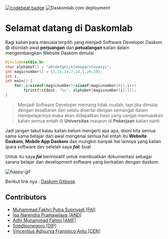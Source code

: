 [![codebeat badge](https://codebeat.co/badges/da08ee89-8548-4e7b-9f36-fe175517c9b5)](https://codebeat.co/projects/github-com-daskomdev-daskomweb-master) ![Daskomlab.com deployment](https://github.com/daskomdev/daskomweb/workflows/Daskomlab.com%20deployment/badge.svg)

# Selamat datang di Daskomlab

Bagi kalian para manusia terpilih yang menjadi Software Developer Daskom 😄 disinilah awal **perjuangan** dan **petualangan** kalian dalam mengembangkan Website Daskom dimulai

```C
#include<stdio.h>
char alphabet[] = "abcdefghijklmnopqrstuvwxyz";
int magicnumber[] = {3,15,14,7,18,1,20,19};
int i;
int main() {
    for(;i<sizeof(magicnumber)/sizeof(magicnumber[0]);i++)
        fprintf(stdout, "%c", alphabet[magicnumber[i]-1]);
}
```

> Menjadi Software Developer memang tidak mudah, tapi jika dimulai dengan kesabaran dan selalu disertai dengan semangat dalam mempelajarinya maka akan didapatkan hasil yang sangat memuaskan kalian semua entah di **Universitas** maupun di **Pekerjaan** kalian nanti

Jadi jangan takut kalau kalian belum mengerti apa apa, disini kita semua sama sama belajar dari awal mengenai semua hal entah itu **Website Daskom**, **Mobile App Daskom** dan mungkin banyak hal lainnya yang kalian (para software dev setelah saya ***fai***) buat

Untuk itu saya ***fai*** berinisiatif untuk membuatkan dokumentasi sebagai sarana belajar dan development software yang berkaitan dengan daskom

![happy-gif](https://media.giphy.com/media/11sBLVxNs7v6WA/giphy.gif)

Berikut link nya :
[Daskom Gitbook](https://daskom.gitbook.io/daskom-lab/)

## Contributors

- [Muhammad Fakhri Putra Supriyadi [FAI]](https://fakhrip.github.io)
- [Iga Narendra Pramawijaya [AND]](https://iritasee.github.io)
- [Adhi Muhammad Fahmi [AMF]](https://adhimf.my.id/)
- [Soediponegoro [DIP]](https://soedipo.github.io/)
- [Vincentius Adisurya Fransisco Antu [CEN]](https://vincentiusantu.github.io/)